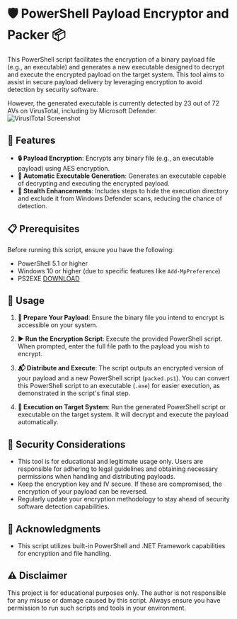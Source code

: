 # 🛡 PowerShell Payload Encryptor and Packer 📦

This PowerShell script facilitates the encryption of a binary payload file (e.g., an executable) and generates a new executable designed to decrypt and execute the encrypted payload on the target system. This tool aims to assist in secure payload delivery by leveraging encryption to avoid detection by security software.

However, the generated executable is currently detected by 23 out of 72 AVs on VirusTotal, including by Microsoft Defender.
![ViruslTotal Screenshot](virustotal.png")



## 🌟 Features

- **🔒 Payload Encryption**: Encrypts any binary file (e.g., an executable payload) using AES encryption.
- **📄 Automatic Executable Generation**: Generates an executable capable of decrypting and executing the encrypted payload.
- **👻 Stealth Enhancements**: Includes steps to hide the execution directory and exclude it from Windows Defender scans, reducing the chance of detection.

## 📋 Prerequisites

Before running this script, ensure you have the following:

- PowerShell 5.1 or higher
- Windows 10 or higher (due to specific features like `Add-MpPreference`)
- PS2EXE [DOWNLOAD](https://www.powershellgallery.com/packages/ps2exe/1.0.13)

## 🚀 Usage

1. **📁 Prepare Your Payload**: Ensure the binary file you intend to encrypt is accessible on your system.

2. **▶️ Run the Encryption Script**: Execute the provided PowerShell script. When prompted, enter the full file path to the payload you wish to encrypt.

3. **📬 Distribute and Execute**: The script outputs an encrypted version of your payload and a new PowerShell script (`packed.ps1`). You can convert this PowerShell script to an executable (`.exe`) for easier execution, as demonstrated in the script's final step.

4. **🎯 Execution on Target System**: Run the generated PowerShell script or executable on the target system. It will decrypt and execute the payload automatically.

## 🔐 Security Considerations

- This tool is for educational and legitimate usage only. Users are responsible for adhering to legal guidelines and obtaining necessary permissions when handling and distributing payloads.
- Keep the encryption key and IV secure. If these are compromised, the encryption of your payload can be reversed.
- Regularly update your encryption methodology to stay ahead of security software detection capabilities.

## 💖 Acknowledgments

- This script utilizes built-in PowerShell and .NET Framework capabilities for encryption and file handling.

## ⚠️ Disclaimer

This project is for educational purposes only. The author is not responsible for any misuse or damage caused by this script. Always ensure you have permission to run such scripts and tools in your environment.


